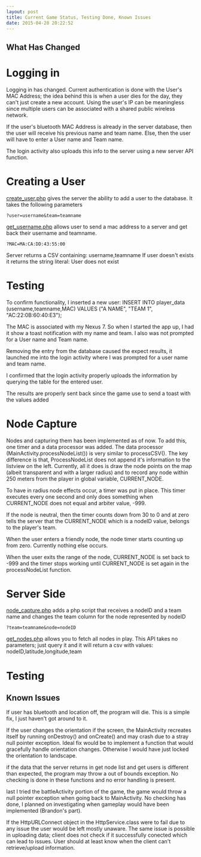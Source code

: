 ```yaml
---
layout: post
title: Current Game Status, Testing Done, Known Issues
date: 2015-04-28 20:22:52
---
```


What Has Changed
------------------

Logging in
===========

Logging in has changed. Current authentication is done with the User's MAC Address;
the idea behind this is when a user dies for the day, they can't just create a new account.
Using the user's IP can be meaningless since multiple users can be associated with a shared public wireless network.

If the user's bluetooth MAC Address is already in the server database, then the user will receive his previous name and team name.
Else, then the user will have to enter a User name and Team name.

The login activity also uploads this info to the server using a new server API function.

Creating a User
===============

[create\_user.php](dedominic.pw/csc-311/php/create_user.php) gives the server the ability to add a user to the database.
It takes the following parameters

	?user=username&team=teamname

[get\_username.php](dedominic.pw/csc-311/php/get_username.php) allows user to send a mac address to a server and get back their username and teamname.

	?MAC=MA:CA:DD:43:55:00

Server returns a CSV containing:
	username,teamname
If user doesn't exists it returns the string literal:
	User does not exist


Testing
========

To confirm functionality, I inserted a new user: 
	INSERT INTO player_data (username,teamname,MAC) VALUES ("A NAME", "TEAM 1", "AC:22:0B:60:40:E3");

The MAC is associated with my Nexus 7.
So when I started the app up, I had it show a toast notification with my name and team.
I also was not prompted for a User name and Team name.

Removing the entry from the database caused the expect results, it launched me into the login activity where I was prompted for a user name and team name.

I confirmed that the login activity properly uploads the information by querying the table for the entered user.

The results are properly sent back since the game use to send a toast with the values added

Node Capture
============

Nodes and capturing them has been implemented as of now.
To add this, one timer and a data processor was added.
The data processor (MainActivity.processNodeList()) is very similar to processCSV().
The key difference is that, ProcessNodeList does not append it's information to the listview on the left.
Currently, all it does is draw the node points on the map (albeit transparent and with a larger radius) and to record any node within 250 meters from the player in global variable, CURRENT\_NODE.

To have in radius node effects occur, a timer was put in place.
This timer executes every one second and only does something when CURRENT\_NODE does not equal and arbiter value, -999.

If the node is neutral, then the timer counts down from 30 to 0 and at zero tells the server that the CURRENT\_NODE which is a nodeID value, belongs to the player's team.

When the user enters a friendly node, the node timer starts counting up from zero.
Currently nothing else occurs.

When the user exits the range of the node, CURRENT\_NODE is set back to -999 and the timer stops working until CURRENT\_NODE is set again in the processNodeList function.

Server Side
============

[node\_capture.php](dedominic.pw/csc-311/php/node_capture.php) adds a php script that receives a nodeID and a team name and changes the team column for the node represented by nodeID

	?team=teamname&node=nodeID

[get\_nodes.php](dedominic.pw/csc-311/php/get_nodes.php) allows you to fetch all nodes in play.
This API takes no parameters;
just query it and it will return a csv with values:
	nodeID,latitude,longitude,team

Testing
========

Known Issues
-------------

If user has bluetooth and location off, the program will die.
This is a simple fix, I just haven't got around to it.

If the user changes the orientation if the screen, the MainActivity recreates itself by running onDestroy() and onCreate() and may crash due to a stray null pointer exception.
Ideal fix would be to implement a function that would gracefully handle orientation changes.
Otherwise I would have just locked the orientation to landscape.

if the data that the server returns in get node list and get users is different than expected, the program may throw a out of bounds exception.
No checking is done in these functions and no error handling is present.

last I tried the battleActivity portion of the game, the game would throw a null pointer exception when going back to MainActivity.
No checking has done, I planned on investigating when gameplay would have been implemented (Brandon's part).

If the HttpURLConnect object in the HttpService.class were to fail due to any issue the user would be left mostly unaware.
The same issue is possible in uploading data;
client does not check if it successfully conected which can lead to issues.
User should at least know when the client can't retrieve/upload information.

